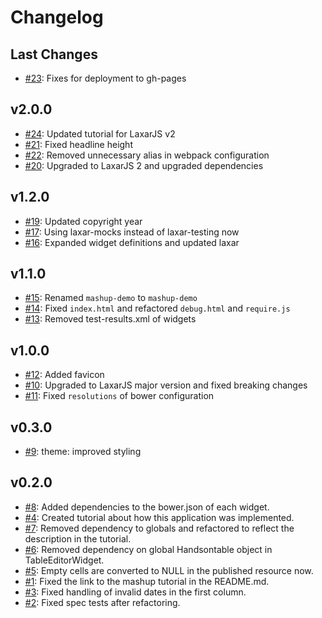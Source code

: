 # Changelog

## Last Changes

- [#23](https://github.com/LaxarJS/mashup-demo/issues/23): Fixes for deployment to gh-pages


## v2.0.0

- [#24](https://github.com/LaxarJS/mashup-demo/issues/24): Updated tutorial for LaxarJS v2
- [#21](https://github.com/LaxarJS/mashup-demo/issues/21): Fixed headline height
- [#22](https://github.com/LaxarJS/mashup-demo/issues/22): Removed unnecessary alias in webpack configuration
- [#20](https://github.com/LaxarJS/mashup-demo/issues/20): Upgraded to LaxarJS 2 and upgraded dependencies


## v1.2.0

- [#19](https://github.com/LaxarJS/mashup-demo/issues/19): Updated copyright year
- [#17](https://github.com/LaxarJS/mashup-demo/issues/17): Using laxar-mocks instead of laxar-testing now
- [#16](https://github.com/LaxarJS/mashup-demo/issues/16): Expanded widget definitions and updated laxar


## v1.1.0

- [#15](https://github.com/LaxarJS/mashup-demo/issues/15): Renamed `mashup-demo` to `mashup-demo`
- [#14](https://github.com/LaxarJS/mashup-demo/issues/14): Fixed `index.html` and refactored `debug.html` and `require.js`
- [#13](https://github.com/LaxarJS/mashup-demo/issues/13): Removed test-results.xml of widgets


## v1.0.0

- [#12](https://github.com/LaxarJS/mashup-demo/issues/12): Added favicon
- [#10](https://github.com/LaxarJS/mashup-demo/issues/10): Upgraded to LaxarJS major version and fixed breaking changes
- [#11](https://github.com/LaxarJS/mashup-demo/issues/11): Fixed `resolutions` of bower configuration


## v0.3.0

- [#9](https://github.com/LaxarJS/mashup-demo/issues/9): theme: improved styling


## v0.2.0

- [#8](https://github.com/LaxarJS/mashup-demo/issues/8): Added dependencies to the bower.json of each widget.
- [#4](https://github.com/LaxarJS/mashup-demo/issues/4): Created tutorial about how this application was implemented.
- [#7](https://github.com/LaxarJS/mashup-demo/issues/7): Removed dependency to globals and refactored to reflect the description in the tutorial.
- [#6](https://github.com/LaxarJS/mashup-demo/issues/6): Removed dependency on global Handsontable object in TableEditorWidget.
- [#5](https://github.com/LaxarJS/mashup-demo/issues/5): Empty cells are converted to NULL in the published resource now.
- [#1](https://github.com/LaxarJS/mashup-demo/issues/1): Fixed the link to the mashup tutorial in the README.md.
- [#3](https://github.com/LaxarJS/mashup-demo/issues/3): Fixed handling of invalid dates in the first column.
- [#2](https://github.com/LaxarJS/mashup-demo/issues/2): Fixed spec tests after refactoring.
